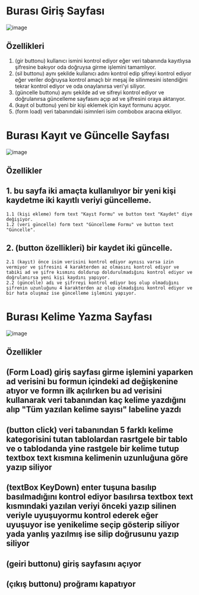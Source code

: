 # Burası Giriş Sayfası

 ![image](https://github.com/user-attachments/assets/c28d2515-a100-4fa8-bcaa-af9d15ee6013)

## Özellikleri
 1. (gir buttonu) kullanıcı ismini kontrol ediyor eğer veri tabanında kayıtlıysa şifresine bakıyor oda doğruysa girme işlemini tamamlıyor.
 2. (sil buttonu) aynı şekilde kullanıcı adını kontrol edip şifreyi kontrol ediyor eğer veriler doğruysa kontrol amaçlı bir meşaj ile silinmesini istendiğini tekrar kontrol ediyor ve oda onaylanırsa veri'yi siliyor.
 3. (güncelle buttonu) aynı şekilde ad ve sifreyi kontrol ediyor ve doğrulanırsa güncelleme sayfasını açıp ad ve şifresini oraya aktarıyor.
 4. (kayıt ol buttonu) yeni bir kişi eklemek için kayıt formunu açıyor.
 5. (form load) veri tabanındaki isimnleri isim combobox aracına ekliyor.

 # Burası Kayıt ve Güncelle Sayfası

![image](https://github.com/user-attachments/assets/25f1bfd0-6f28-4a6c-b039-545e0d8e3473)

## Özellikler

  ## 1. bu sayfa iki amaçta kullanılıyor bir yeni kişi kaydetme iki kayıtlı veriyi güncelleme.
    1.1 (kişi ekleme) form text "Kayıt Formu" ve button text "Kaydet" diye değişiyor.
    1.2 (veri güncelle) form text "Güncelleme Formu" ve button text "Güncelle".
 ## 2. (button özellikleri) bir kaydet iki güncelle.
    2.1 (kayıt) önce isim verisini kontrol ediyor aynısı varsa izin vermiyor ve şifresini 4 karakterden az olmasını kontrol ediyor ve tabiki ad ve şifre kısmını doldurup doldurulmadığını kontrol ediyor ve doğrulanırsa yeni kişi kaydını yapıyor.
    2.2 (güncelle) adı ve şifrreyi kontrol ediyor boş olup olmadığını şifrenin uzunluğunu 4 karakterden az olup olmadığını kontrol ediyor ve bir hata oluşmaz ise güncelleme işlemini yapıyor.
     
 # Burası Kelime Yazma Sayfası

 ![image](https://github.com/user-attachments/assets/e4ecd787-d62b-459c-b276-77fc7d136210)

## Özellikler

## (Form Load) giriş sayfası girme işlemini yaparken ad verisini bu formun içindeki ad değişkenine atıyor ve formn ilk açılırken bu ad verisini kullanarak veri tabanından kaç kelime yazdığını alıp "Tüm yazılan kelime sayısı" labeline yazdı
## (button click) veri tabanından 5 farklı kelime kategorisini tutan tablolardan rasrtgele bir tablo ve o tablodanda yine rastgele bir kelime tutup textbox text kısmına kelimenin uzunluğuna göre yazıp siliyor
## (textBox KeyDown) enter tuşuna basılıp basılmadığını kontrol ediyor basılırsa textbox text kısmındaki yazılan veriyi önceki yazıp silinen veriyle uyuşuyormu kontrol ederek eğer uyuşuyor ise yenikelime seçip gösterip siliyor yada yanlış yazılmış ise silip doğrusunu yazıp siliyor 
## (geiri buttonu) giriş sayfasını açıyor
## (çıkış buttonu) proğramı kapatıyor
